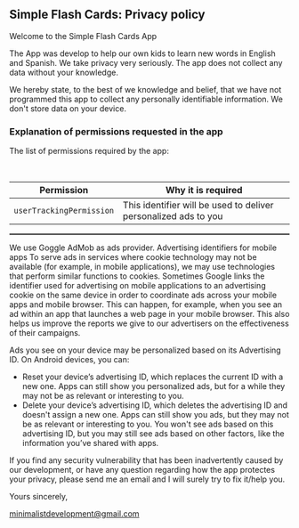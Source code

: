 ## Simple Flash Cards: Privacy policy

Welcome to the Simple Flash Cards App

The App was develop to help our own kids to learn new words in English and Spanish. We take privacy very seriously.
The app does not collect any data without your knowledge.

We hereby state, to the best of we knowledge and belief, that we have not programmed this app to collect any personally identifiable information. 
We don't store data on your device.

### Explanation of permissions requested in the app

The list of permissions required by the app:


<br/>

| Permission | Why it is required |
| :---: | --- |
| `userTrackingPermission` | This identifier will be used to deliver personalized ads to you |

 <hr style="border:1px solid gray">
 
We use Goggle AdMob as ads provider. 
Advertising identifiers for mobile apps
To serve ads in services where cookie technology may not be available (for example, in mobile applications), we may use technologies that perform similar functions to cookies. Sometimes Google links the identifier used for advertising on mobile applications to an advertising cookie on the same device in order to coordinate ads across your mobile apps and mobile browser. This can happen, for example, when you see an ad within an app that launches a web page in your mobile browser. This also helps us improve the reports we give to our advertisers on the effectiveness of their campaigns.

Ads you see on your device may be personalized based on its Advertising ID. On Android devices, you can:

- Reset your device’s advertising ID, which replaces the current ID with a new one. Apps can still show you personalized ads, but for a while they may not be as relevant or interesting to you.
- Delete your device’s advertising ID, which deletes the advertising ID and doesn't assign a new one. Apps can still show you ads, but they may not be as relevant or interesting to you. You won't see ads based on this advertising ID, but you may still see ads based on other factors, like the information you’ve shared with apps.


If you find any security vulnerability that has been inadvertently caused by our development, or have any question regarding how the app protectes your privacy, please send me an email and I will surely try to fix it/help you.

Yours sincerely,  
 
minimalistdevelopment@gmail.com
